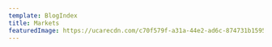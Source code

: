 ```yaml
---
template: BlogIndex
title: Markets
featuredImage: https://ucarecdn.com/c70f579f-a31a-44e2-ad6c-874731b15951/
---
```

